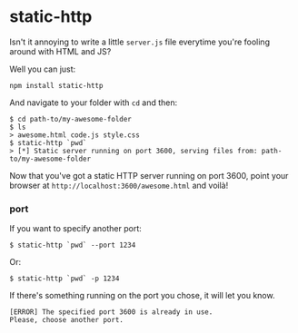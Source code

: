 # static-http

Isn't it annoying to write a little `server.js` file everytime you're fooling around with HTML and JS?

Well you can just:

    npm install static-http
  
And navigate to your folder with `cd` and then:

    $ cd path-to/my-awesome-folder
    $ ls
    > awesome.html code.js style.css
    $ static-http `pwd`
    > [*] Static server running on port 3600, serving files from: path-to/my-awesome-folder
  
Now that you've got a static HTTP server running on port 3600, point your browser at `http://localhost:3600/awesome.html` and voilà!

### port

If you want to specify another port:

    $ static-http `pwd` --port 1234
  
Or:

    $ static-http `pwd` -p 1234
  
If there's something running on the port you chose, it will let you know.

    [ERROR] The specified port 3600 is already in use.
    Please, choose another port.
